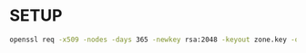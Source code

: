 # SETUP
```bash
openssl req -x509 -nodes -days 365 -newkey rsa:2048 -keyout zone.key -out zone.crt
```